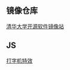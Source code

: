 


## 镜像仓库
[清华大学开源软件镜像站](https://mirrors.tuna.tsinghua.edu.cn/)

## JS
[打字机特效](https://github.com/mattboldt/typed.js/)
